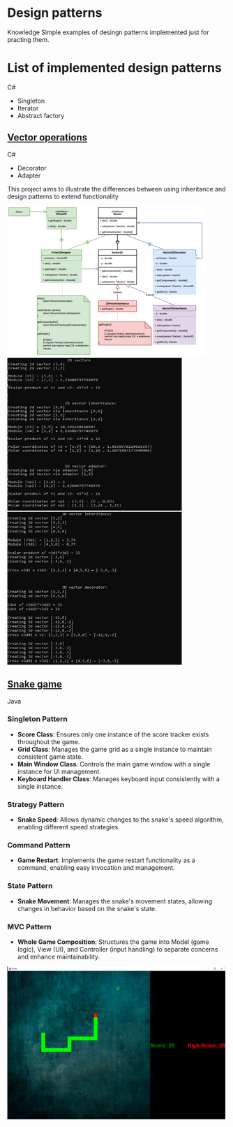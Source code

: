 # Design patterns
Knowledge Simple examples of desingn patterns implemented just for practing them.

# List of implemented design patterns

C#
- Singleton
- Iterator
- Abstract factory

## [Vector operations](./Decorator&Adapter/)

C#



- Decorator
- Adapter


This project aims to illustrate the differences between using inheritance and design patterns to extend functionality






![alt text](images/image-1.png)    <img src="images/image-4.png" alt="alt text" width="400" height="350"/>    <img src="images/image-5.png" alt="alt text" width="400" height="350"/>


## [Snake game](./Snake_multiple_dp/)

Java




### Singleton Pattern

- **Score Class**: Ensures only one instance of the score tracker exists throughout the game.
- **Grid Class**: Manages the game grid as a single instance to maintain consistent game state.
- **Main Window Class**: Controls the main game window with a single instance for UI management.
- **Keyboard Handler Class**: Manages keyboard input consistently with a single instance.

### Strategy Pattern

- **Snake Speed**: Allows dynamic changes to the snake's speed algorithm, enabling different speed strategies.

### Command Pattern

- **Game Restart**: Implements the game restart functionality as a command, enabling easy invocation and management.

### State Pattern

- **Snake Movement**: Manages the snake's movement states, allowing changes in behavior based on the snake's state.

### MVC Pattern

- **Whole Game Composition**: Structures the game into Model (game logic), View (UI), and Controller (input handling) to separate concerns and enhance maintainability.


<img src="images/image-2.png" alt="alt text" width="500" height="350"/>

